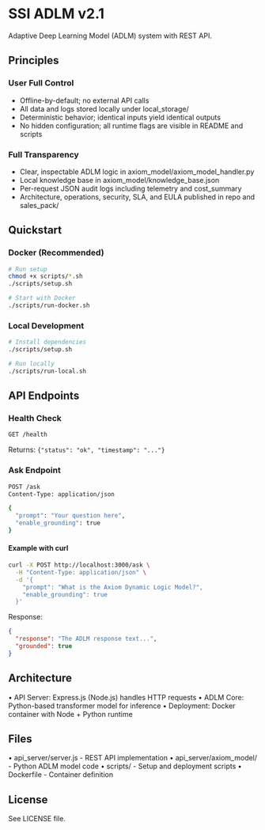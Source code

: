 # SSI ADLM v2.1

Adaptive Deep Learning Model (ADLM) system with REST API.

## Principles

### User Full Control
- Offline-by-default; no external API calls
- All data and logs stored locally under local_storage/
- Deterministic behavior; identical inputs yield identical outputs
- No hidden configuration; all runtime flags are visible in README and scripts

### Full Transparency
- Clear, inspectable ADLM logic in axiom_model/axiom_model_handler.py
- Local knowledge base in axiom_model/knowledge_base.json
- Per-request JSON audit logs including telemetry and cost_summary
- Architecture, operations, security, SLA, and EULA published in repo and sales_pack/

## Quickstart

### Docker (Recommended)

```bash
# Run setup
chmod +x scripts/*.sh
./scripts/setup.sh

# Start with Docker
./scripts/run-docker.sh
```

### Local Development

```bash
# Install dependencies
./scripts/setup.sh

# Run locally
./scripts/run-local.sh
```

## API Endpoints

### Health Check

```bash
GET /health
```

Returns: `{"status": "ok", "timestamp": "..."}`

### Ask Endpoint

```bash
POST /ask
Content-Type: application/json

{
  "prompt": "Your question here",
  "enable_grounding": true
}
```

#### Example with curl

```bash
curl -X POST http://localhost:3000/ask \
  -H "Content-Type: application/json" \
  -d '{
    "prompt": "What is the Axiom Dynamic Logic Model?",
    "enable_grounding": true
  }'
```

Response:
```json
{
  "response": "The ADLM response text...",
  "grounded": true
}
```

## Architecture

• API Server: Express.js (Node.js) handles HTTP requests • ADLM Core: Python-based transformer model for inference • Deployment: Docker container with Node + Python runtime

## Files

• api_server/server.js - REST API implementation • api_server/axiom_model/ - Python ADLM model code • scripts/ - Setup and deployment scripts • Dockerfile - Container definition

## License

See LICENSE file.
